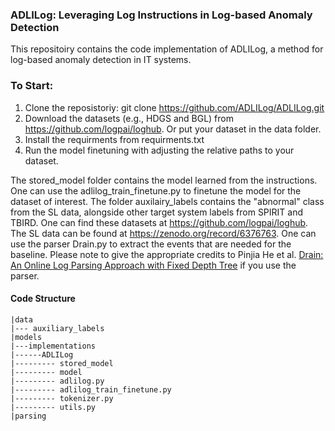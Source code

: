 ### ADLILog: Leveraging Log Instructions in Log-based Anomaly Detection

This repositoiry contains the code implementation of ADLILog, a method for log-based anomaly detection in IT systems. 

### To Start:
1. Clone the reposistoriy: git clone https://github.com/ADLILog/ADLILog.git
2. Download the datasets (e.g., HDGS and BGL) from https://github.com/logpai/loghub. Or put your dataset in the data folder. 
3. Install the requirments from requirments.txt
4. Run the model finetuning with adjusting the relative paths to your dataset.

The stored_model folder contains the model learned from the instructions. One can use the adlilog_train_finetune.py to finetune the model for the dataset of interest. The folder auxilairy_labels contains the "abnormal" class from the SL data, alongside other target system labels from SPIRIT and TBIRD. One 
can find these datasets at https://github.com/logpai/loghub. The SL data can be found at https://zenodo.org/record/6376763.
One can use the parser Drain.py to extract the events that are needed for the baseline. Please note to give the appropriate credits to Pinjia He et al. [Drain: An Online Log Parsing Approach with Fixed Depth Tree](https://github.com/logpai/logparser/tree/master/logparser/Drain) if you use the parser.

#### Code Structure

    |data
    |--- auxiliary_labels
    |models
    |---implementations
    |------ADLILog
    |--------- stored_model
    |--------- model
    |--------- adlilog.py
    |--------- adlilog_train_finetune.py
    |--------- tokenizer.py
    |--------- utils.py
    |parsing
